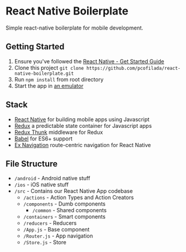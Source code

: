 # React Native Boilerplate
Simple react-native boilerplate for mobile development.

## Getting Started
1. Ensure you've followed the [React Native - Get Started Guide](https://facebook.github.io/react-native/docs/getting-started.html)
1. Clone this project `git clone https://github.com/pcofilada/react-native-boilerplate.git`
1. Run `npm install` from root directory
1. Start the app in [an emulator](/docs/quick-tips.md#running-in-an-emulator)

## Stack
- [React Native](https://facebook.github.io/react-native/) for building mobile apps using Javascript
- [Redux](http://rackt.github.io/redux/index.html) a predictable state container for Javascript apps
- [Redux Thunk](https://github.com/gaearon/redux-thunk) middleware for Redux
- [Babel](http://babeljs.io/) for ES6+ support
- [Ex Navigation](https://github.com/exponent/ex-navigation) route-centric navigation for React Native

## File Structure
- `/android` - Android native stuff
- `/ios` - iOS native stuff
- `/src` - Contains our React Native App codebase
  - `/actions` - Action Types and Action Creators
  - `/components` - Dumb components
    - `/common` - Shared components
  - `/containers` - Smart components
  - `/reducers` - Reducers
  - `/App.js` - Base component
  - `/Router.js` - App navigation
  - `/Store.js` - Store
